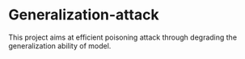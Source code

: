 # Generalization-attack

This project aims at efficient poisoning attack through degrading the generalization ability of model.
